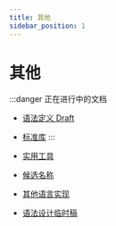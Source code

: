 ```yaml
---
title: 其他
sidebar_position: 1
---
```


<head>
  <meta name="robots" content="noindex, nofollow" />
</head>

# 其他

:::danger 正在进行中的文档
- [语法定义 Draft](../reference/uncategorized-documents)
- [标准库](../reference/standard-library)
:::

- [实用工具](./helpful-tools.md)
- [候选名称](./candidate-names.md)
- [其他语言实现](./other-language-implements.md)
- [语法设计临时稿](../reference/uncategorized-documents/index.md)
